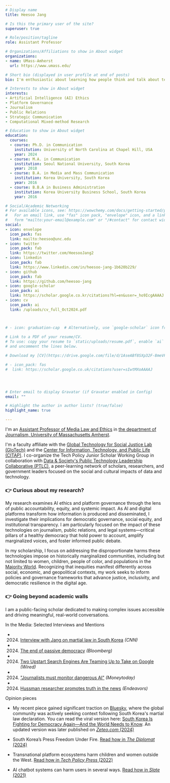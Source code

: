 ```yaml
---
# Display name
title: Heesoo Jang

# Is this the primary user of the site?
superuser: true

# Role/position/tagline
role: Assistant Professor

# Organizations/Affiliations to show in About widget
organizations:
- name: UMass-Amherst
  url: https://www.umass.edu/

# Short bio (displayed in user profile at end of posts)
bio: I'm enthusiastic about learning how people think and talk about technology and which factors influence them to do so. Through my research, I aim to address the multifaceted impacts of AI systems and digital platforms on people and society and their implications for democracy. More specifically, I look into the discourses, framing efforts, and ethical issues of AI technology and digital platforms. 

# Interests to show in About widget
interests:
- Artificial Intelligence (AI) Ethics
- Platform Governance
- Journalism
- Public Relations
- Strategic Communication
- Computational Mixed-method Research

# Education to show in About widget
education:
  courses:
  - course: Ph.D. in Communication
    institution: University of North Carolina at Chapel Hill, USA
    year: 2024
  - course: M.A. in Communication
    institution: Seoul National University, South Korea
    year: 2018
  - course: B.A. in Media and Mass Communication
    institution: Korea University, South Korea
    year: 2016
  - course: B.B.A in Business Administration
    institution: Korea University Business School, South Korea
    year: 2016

# Social/Academic Networking
# For available icons, see: https://wowchemy.com/docs/getting-started/page-builder/#icons
#   For an email link, use "fas" icon pack, "envelope" icon, and a link in the
#   form "mailto:your-email@example.com" or "/#contact" for contact widget.
social:
- icon: envelope
  icon_pack: fas
  link: mailto:heesoo@unc.edu
- icon: twitter
  icon_pack: fab
  link: https://twitter.com/HeesooJang2
- icon: linkedin
  icon_pack: fab
  link: https://www.linkedin.com/in/heesoo-jang-1b620b229/
- icon: github
  icon_pack: fab
  link: https://github.com/heesoo-jang
- icon: google-scholar
  icon_pack: ai
  link: https://scholar.google.co.kr/citations?hl=en&user=_ho9IcgAAAAJ
- icon: cv
  icon_pack: ai
  link: /uploads/cv_full_Oct2024.pdf



# - icon: graduation-cap  # Alternatively, use `google-scholar` icon from `ai` icon pack
 
# Link to a PDF of your resume/CV.
# To use: copy your resume to `static/uploads/resume.pdf`, enable `ai` icons in `params.toml`, 
# and uncomment the lines below.

# Download my [CV](https://drive.google.com/file/d/1AseABf8SXp32F-8meVFYr5okzXXGVAyI/view?usp=sharing)

# - icon_pack: fas
#  link: https://scholar.google.co.uk/citations?user=sIwtMXoAAAAJ




# Enter email to display Gravatar (if Gravatar enabled in Config)
email: ""

# Highlight the author in author lists? (true/false)
highlight_name: true

---
```


I'm an [Assistant Professor of Media Law and Ethics](https://www.umass.edu/journalism/news/journalism-announces-hiring-heesoo-jang) in [the department of Journalism, University of Massachusetts Amherst](https://www.umass.edu/journalism/). 

I'm a faculty affiliate with the [Global Technology for Social Justice Lab (GloTech)](https://glotechlab.net/) and the [Center for Information, Technology, and Public Life (CITAP)](https://citap.unc.edu/). I co-organize the Tech Policy Junior Scholar Working Group in collaboration with [Data & Society's Public Technology Leadership Collaborative (PTLC)](https://datasociety.net/public-technology-leadership-collaborative/), a peer-learning network of scholars, researchers, and government leaders focused on the social and cultural impacts of data and technology.

### 👉 Curious about my research?

My research examines AI ethics and platform governance through the lens of public accountability, equity, and systemic impact. As AI and digital platforms transform how information is produced and disseminated, I investigate their implications for democratic governance, social equity, and institutional transparency. I am particularly focused on the impact of these technologies on journalism, public relations, and legal systems—critical pillars of a healthy democracy that hold power to account, amplify marginalized voices, and foster informed public debate.

In my scholarship, I focus on addressing the disproportionate harms these technologies impose on historically marginalized communities, including but not limited to women, children, people of color, and populations in the [Majority World](https://dl.acm.org/doi/abs/10.1145/3584931.3608439). Recognizing that inequities manifest differently across social, economic, and geopolitical contexts, my work seeks to inform policies and governance frameworks that advance justice, inclusivity, and democratic resilience in the digital age.


### 👉 Going beyond academic walls

I am a public-facing scholar dedicated to making complex issues accessible and driving meaningful, real-world conversations. 

In the Media: Selected Interviews and Mentions

- 2024. [Interview with Jang on martial law in South Korea](https://youtu.be/VF-XQp4BBW4) <i>(CNN)</i> 
- 2024. [The end of passive democracy](https://www.bloomberg.com/news/features/2024-12-06/south-korea-s-brush-with-martial-law-is-a-warning-to-democratic-nations) <i>(Bloomberg)</i>
- 2024. [Two Upstart Search Engines Are Teaming Up to Take on Google](https://www.wired.com/story/ecosia-qwant-eusp-take-on-google-search-index/) <i>(Wired)</i>
- 2024. ["Journalists must monitor dangerous AI"](https://news.mt.co.kr/mtview.php?no=2024061411434854201) <i>(Moneytoday)</i>
- 2024. [Hussman researcher promotes truth in the news](https://endeavors.unc.edu/hussman-researcher-promotes-truth-in-the-news) <i>(Endeavors)</i>

Opinion pieces

- My recent piece gained significant traction on [Bluesky](https://bsky.app/profile/did:plc:b7ijfztl7y6tu7xwu3eqcw5r/post/3lcfwf2fldc2e), where the global community was actively seeking context following South Korea's martial law declaration. You can read the viral version here: [South Korea Is Fighting for Democracy Again—And the World Needs to Know](https://docs.google.com/document/d/13cZrLIFbanNpIFNPE8xRObf_Hhko8NMpriRAH7levQo/edit?tab=t.0). An updated version was later published on [<i>Zeteo.com </i>(2024)](https://zeteo.com/p/south-korea-deeper-story-democracy-martial-law-yoon)

- South Korea’s Press Freedom Under Fire. [Read how in <i> The Diplomat </i> (2024)](https://thediplomat.com/2024/03/south-koreas-press-freedom-under-fire/)

- Transnational platform ecosystems harm children and women outside the West. [Read how in <i>Tech Policy Press</i> (2022)](https://techpolicy.press/tech-companies-sit-on-sidelines-while-korean-children-are-drawn-into-digital-sex-trafficking/)

- AI chatbot systems can harm users in several ways. [Read how in <i>Slate</i> (2021)](https://slate.com/technology/2021/04/scatterlab-lee-luda-chatbot-kakaotalk-ai-privacy.html)
